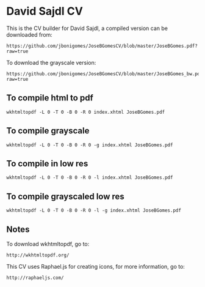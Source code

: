 # David Sajdl CV

This is the CV builder for David Sajdl, a compiled version can be downloaded from:

	https://github.com/jbonigomes/JoseBGomesCV/blob/master/JoseBGomes.pdf?raw=true
	
To download the grayscale version:

	https://github.com/jbonigomes/JoseBGomesCV/blob/master/JoseBGomes_bw.pdf?raw=true

## To compile html to pdf

	wkhtmltopdf -L 0 -T 0 -B 0 -R 0 index.xhtml JoseBGomes.pdf

## To compile grayscale

	wkhtmltopdf -L 0 -T 0 -B 0 -R 0 -g index.xhtml JoseBGomes.pdf

## To compile in low res

	wkhtmltopdf -L 0 -T 0 -B 0 -R 0 -l index.xhtml JoseBGomes.pdf

## To compile grayscaled low res

	wkhtmltopdf -L 0 -T 0 -B 0 -R 0 -l -g index.xhtml JoseBGomes.pdf
	
## Notes

To download wkhtmltopdf, go to:

	http://wkhtmltopdf.org/

This CV uses Raphael.js for creating icons, for more information, go to:

	http://raphaeljs.com/
